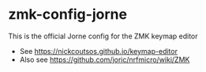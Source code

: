 # zmk-config-jorne

This is the official Jorne config for the ZMK keymap editor

* See https://nickcoutsos.github.io/keymap-editor
* Also see https://github.com/joric/nrfmicro/wiki/ZMK
